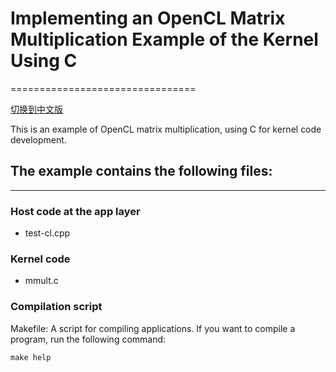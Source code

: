 
# Implementing an OpenCL Matrix Multiplication Example of the Kernel Using C
================================

[切换到中文版](./README_CN.md)

This is an example of OpenCL matrix multiplication, using C for kernel code development.

## The example contains the following files:
----------------------
### Host code at the app layer

- test-cl.cpp

### Kernel code

- mmult.c 

### Compilation script

Makefile: A script for compiling applications.
If you want to compile a program, run the following command:

	make help






